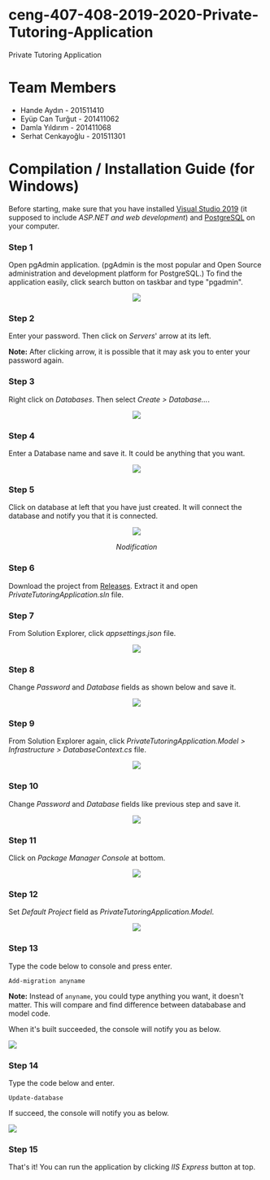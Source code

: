 # ceng-407-408-2019-2020-Private-Tutoring-Application
Private Tutoring Application

# Team Members

* Hande Aydın - 201511410
* Eyüp Can Turğut - 201411062
* Damla Yıldırım - 201411068
* Serhat Cenkayoğlu - 201511301

# Compilation / Installation Guide (for Windows)

Before starting, make sure that you have installed [Visual Studio 2019](https://visualstudio.microsoft.com/tr/vs/) (it supposed to include _ASP.NET and web development_) and [PostgreSQL](https://www.postgresql.org/) on your computer.
<br />

### Step 1
Open pgAdmin application. (pgAdmin is the most popular and Open Source administration and development platform for PostgreSQL.) To find the application easily, click search button on taskbar and type "pgadmin".

<p align="center"><img src="https://user-images.githubusercontent.com/48491124/80656472-f7c11400-8a89-11ea-92ce-430c4d081b6a.png"></p>

### Step 2
Enter your password. Then click on _Servers_' arrow at its left.

**Note:** After clicking arrow, it is possible that it may ask you to enter your password again.

### Step 3
Right click on _Databases_. Then select _Create > Database..._.

<p align="center"><img src="https://user-images.githubusercontent.com/48491124/80658268-60aa8b00-8a8e-11ea-97f1-28300f9153a5.PNG"></p>

### Step 4
Enter a Database name and save it. It could be anything that you want.

<p align="center"><img src="https://user-images.githubusercontent.com/48491124/80658301-7750e200-8a8e-11ea-899a-95a045069916.PNG"></p>

### Step 5
Click on database at left that you have just created. It will connect the database and notify you that it is connected.

<p align="center"><img src="https://user-images.githubusercontent.com/48491124/80658356-92bbed00-8a8e-11ea-8ebc-70b6054c99ac.PNG"></p>
<p align="center"><i>Nodification</i></p>

### Step 6
Download the project from [Releases](https://github.com/CankayaUniversity/ceng-407-408-2019-2020-Private-Tutoring-Application/releases). Extract it and open _PrivateTutoringApplication.sln_ file.

### Step 7
From Solution Explorer, click _appsettings.json_ file.

<p align="center"><img src="https://user-images.githubusercontent.com/48491124/80658392-ab2c0780-8a8e-11ea-8d4c-113572dbebcd.PNG"></p>

### Step 8
Change _Password_ and _Database_ fields as shown below and save it.

<p align="center"><img src="https://user-images.githubusercontent.com/48491124/80658451-d151a780-8a8e-11ea-94ab-9c80c7621397.PNG"></p>

### Step 9
From Solution Explorer again, click _PrivateTutoringApplication.Model > Infrastructure > DatabaseContext.cs_ file.

<p align="center"><img src="https://user-images.githubusercontent.com/48491124/80658482-e1698700-8a8e-11ea-956a-d375f253bedd.PNG"></p>

### Step 10
Change _Password_ and _Database_ fields like previous step and save it.

<p align="center"><img src="https://user-images.githubusercontent.com/48491124/80658509-f3e3c080-8a8e-11ea-8475-3684bffe045c.PNG"></p>

### Step 11
Click on _Package Manager Console_ at bottom.

<p align="center"><img src="https://user-images.githubusercontent.com/48491124/80658535-078f2700-8a8f-11ea-8d59-26a35b2eb95e.PNG"></p>

### Step 12
Set _Default Project_ field as _PrivateTutoringApplication.Model_.

<p align="center"><img src="https://user-images.githubusercontent.com/48491124/80658549-1544ac80-8a8f-11ea-9ffc-0e4a7c62c0d5.PNG"></p>

### Step 13
Type the code below to console and press enter.
```
Add-migration anyname
```
**Note:** Instead of `anyname`, you could type anything you want, it doesn't matter. This will compare and find difference between datababase and model code.

When it's built succeeded, the console will notify you as below.

<p><img src="https://user-images.githubusercontent.com/48491124/80658653-5e94fc00-8a8f-11ea-895a-c5fa15336a0b.PNG"></p>

### Step 14
Type the code below and enter.
```
Update-database
```

If succeed, the console will notify you as below.

<p><img src="https://user-images.githubusercontent.com/48491124/80658685-77051680-8a8f-11ea-9e2c-999e653b9d2a.PNG"></p>

### Step 15
That's it! You can run the application by clicking _IIS Express_ button at top.
